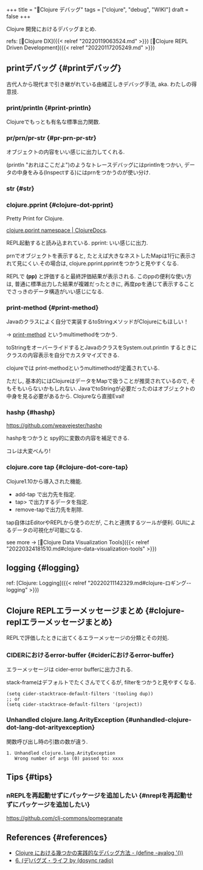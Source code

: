 +++
title = "📝Clojure デバッグ"
tags = ["clojure", "debug", "WIKI"]
draft = false
+++

Clojure 開発におけるデバッグまとめ.

refs: [📝Clojure DX]({{< relref "20220119063524.md" >}}) [📝Clojure REPL Driven Development]({{< relref "20220117205249.md" >}})


## printデバッグ {#printデバッグ}

古代人から現代まで引き継がれている由緒正しきデバッグ手法, aka. わたしの得意技.


### print/println {#print-println}

Clojureでもっとも有名な標準出力関数.


### pr/prn/pr-str {#pr-prn-pr-str}

オブジェクトの内容をいい感じに出力してくれる.

(println "おれはここだよ")のようなトレースデバッグにはprintlnをつかい,
データの中身をみる(Inspectする)にはprnをつかうのが使い分け.


### str {#str}


### clojure.pprint {#clojure-dot-pprint}

Pretty Print for Clojure.

[clojure.pprint namespace | ClojureDocs](https://clojuredocs.org/clojure.pprint).

REPL起動すると読み込まれている. pprint: いい感じに出力.

prnでオブジェクトを表示すると, たとえば大きなネストしたMapは1行に表示されて見にくい.その場合は, clojure.pprint.pprintをつかうと見やすくなる.

REPLで **(pp)** と評価すると最終評価結果が表示される.
このppの便利な使い方は, 普通に標準出力した結果が複雑だったときに,
再度ppを通じて表示することでさっきのデータ構造がいい感じになる.


### print-method {#print-method}

Javaのクラスによく自分で実装するtoStringメソッドがClojureにもほしい！

-&gt; [print-method](https://clojuredocs.org/clojure.core/print-method) というmultimethodをつかう.

toStringをオーバーライドするとJavaのクラスをSystem.out.println
するときにクラスの内容表示を自分でカスタマイズできる.

clojureでは print-methodというmultimethodが定義されている.

ただし, 基本的にはClojureはデータをMapで扱うことが推奨されているので,
そもそもいらないかもしれない.
JavaでtoStringが必要だったのはオブジェクトの中身を見る必要があるから.
Clojureなら直接Eval!


### hashp {#hashp}

<https://github.com/weavejester/hashp>

hashpをつかうと spy的に変数の内容を補足できる.

コレは大変べんり!


### clojure.core tap {#clojure-dot-core-tap}

Clojure1.10から導入された機能.

-   add-tap で出力先を指定.
-   tap&gt; で出力するデータを指定.
-   remove-tapで出力先を削除.

tap自体はEditorやREPLから使うのだが, これと連携するツールが便利.
GUIによるデータの可視化が可能になる.

see more -&gt; [📝Clojure Data Visualization Tools]({{< relref "20220324181510.md#clojure-data-visualization-tools" >}})


## logging {#logging}

ref: [Clojure: Logging]({{< relref "20220211142329.md#clojure-ロギング--logging" >}})


## Clojure REPLエラーメッセージまとめ {#clojure-replエラーメッセージまとめ}

REPLで評価したときに出てくるエラーメッセージの分類とその対処.


### CIDERにおけるerror-buffer {#ciderにおけるerror-buffer}

エラーメッセージは cider-error bufferに出力される.

stack-frameはデフォルトでたくさんでてくるが,
filterをつかうと見やすくなる.

```emacs-lisp
(setq cider-stacktrace-default-filters '(tooling dup))
;; or
(setq cider-stacktrace-default-filters '(project))
```


### Unhandled clojure.lang.ArityException {#unhandled-clojure-dot-lang-dot-arityexception}

関数呼び出し時の引数の数が違う.

```text
1. Unhandled clojure.lang.ArityException
   Wrong number of args (0) passed to: xxxx
```


## Tips {#tips}


### nREPLを再起動せずにパッケージを追加したい {#nreplを再起動せずにパッケージを追加したい}

<https://github.com/clj-commons/pomegranate>


## References {#references}

-   [Clojure における幾つかの実践的なデバッグ方法 - (define -ayalog '())](https://ayato.hateblo.jp/entry/20150419/1429437366)
-   [6. (デ)バグズ・ライフ by (dosync radio)](https://anchor.fm/dosync-radio/episodes/6-e97avg)
